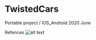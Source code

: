 # TwistedCars
Portable project / IOS_Android 
2020 June

Refences
![alt text](http://url/to/img.png)




